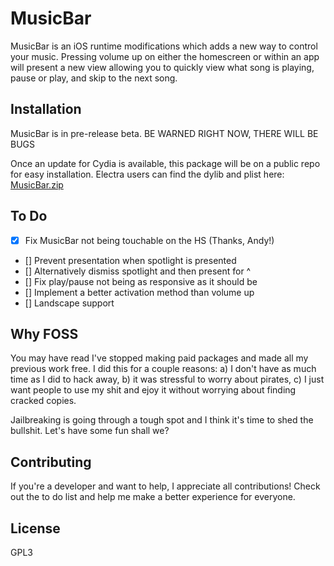 # MusicBar

MusicBar is an iOS runtime modifications which adds a new way to control your music. Pressing volume up on either the homescreen or within an app will present a new view allowing you to quickly view what song is playing, pause or play, and skip to the next song.

## Installation

MusicBar is in pre-release beta. BE WARNED RIGHT NOW, THERE WILL BE BUGS

Once an update for Cydia is available, this package will be on a public repo for easy installation. Electra users can find the dylib and plist here: [MusicBar.zip](https://github.com/CPDigitalDarkroom/MusicBar/releases)

## To Do

- [X] Fix MusicBar not being touchable on the HS (Thanks, Andy!)
- [] Prevent presentation when spotlight is presented
- [] Alternatively dismiss spotlight and then present for ^
- [] Fix play/pause not being as responsive as it should be
- [] Implement a better activation method than volume up
- [] Landscape support

## Why FOSS

You may have read I've stopped making paid packages and made all my previous work free. I did this for a couple reasons: a) I don't have as much time as I did to hack away, b) it was stressful to worry about pirates, c) I just want people to use my shit and ejoy it without worrying about finding cracked copies.

Jailbreaking is going through a tough spot and I think it's time to shed the bullshit. Let's have some fun shall we?

## Contributing

If you're a developer and want to help, I appreciate all contributions! Check out the to do list and help me make a better experience for everyone.

## License

GPL3
